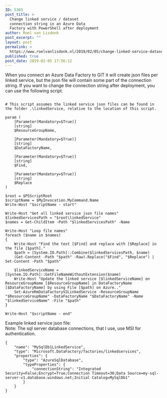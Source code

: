 ```yaml
---
ID: 5365
post_title: >
  Change linked service / dataset
  connection string in an Azure Data
  Factory with PowerShell after deployment
author: Roel van Lisdonk
post_excerpt: ""
layout: post
permalink: >
  https://www.roelvanlisdonk.nl/2019/02/05/change-linked-service-dataset-connection-string-in-an-azure-data-factory-with-powershell-after-deployment/
published: true
post_date: 2019-02-05 17:56:12
---
```

<!-- wp:paragraph -->
<p>When you connect an Azure Data Factory to GIT it will create json files per linked service, but the json file will contain some part of the connection string. If you want to change the connection string after deployment, you can use the following script.</p>
<!-- /wp:paragraph -->

<!-- wp:code -->
<pre class="wp-block-code"><code>
# This script assumes the linked service json files can be found in the folder .\linkedService, relative to the location of this script.

param (
    [Parameter(Mandatory=$True)]
    [string]
    $ResourceGroupName,

    [Parameter(Mandatory=$True)]
    [string]
    $DataFactoryName,

    [Parameter(Mandatory=$True)]
    [string]
    $Find,

    [Parameter(Mandatory=$True)]
    [string]
    $Replace
)

$root = $PSScriptRoot
$scriptName = $MyInvocation.MyCommand.Name
Write-Host "$scriptName - start"

Write-Host "Get all linked service json file names"
$linkedServicesPath = "$root\linkedService"
$names = Get-ChildItem -Path "$linkedServicesPath" -Name

Write-Host "Loop file names"
foreach ($name in $names)
{
    Write-Host "Find the text [$Find] and replace with [$Replace] in the file [$path]."
    $path = [System.IO.Path]::Combine($linkedServicesPath, $name)
    (Get-Content -Path "$path" -Raw).Replace("$Find", "$Replace") | Set-Content -Path "$path"

    $linkedServiceName = [System.IO.Path]::GetFileNameWithoutExtension($name)
    Write-Host "Update the linked service [$linkedServiceName] on ResourceGroupName [$ResourceGroupName] in DataFactoryName [$DataFactoryName] by using File [$path] on Azure.."
    Set-AzureRmDataFactoryV2LinkedService -ResourceGroupName "$ResourceGroupName" -DataFactoryName "$DataFactoryName" -Name "$linkedServiceName" -File "$path"
}

Write-Host "$scriptName - end"</code></pre>
<!-- /wp:code -->

<!-- wp:paragraph -->
<p>Example linked service json file:<br>Note: The sql server database connections, that I use, use MSI for authentication.</p>
<!-- /wp:paragraph -->

<!-- wp:paragraph -->
<p></p>
<!-- /wp:paragraph -->

<!-- wp:code -->
<pre class="wp-block-code"><code>{
	"name": "MySqlDb1LinkedService",
	"type": "Microsoft.DataFactory/factories/linkedservices",
	"properties": {
		"type": "AzureSqlDatabase",
		"typeProperties": {
			"connectionString": "Integrated Security=False;Encrypt=True;Connection Timeout=30;Data Source=my-sql-server-v1.database.windows.net;Initial Catalog=MySqlDb1"
		}
	}
}</code></pre>
<!-- /wp:code -->